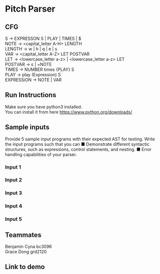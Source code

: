 # Pitch Parser


## CFG

S → EXPRESSON S | PLAY | TIMES | $ <br>
NOTE → <capital_letter A-H> <num> LENGTH <br>
LENGTH → w | h | q | e | s <br>
VAR →  <capital_letter A-Z> LET POSTVAR <br>
LET → <lowercase_letter a-z> | <lowercase_letter a-z> LET <br>
POSTVAR → ε | =NOTE <br>
TIMES → NUMBER times {PLAY} S <br>
PLAY → play (Expression) S <br>
EXPRESSiON → NOTE | VAR <br>

## Run Instructions 
Make sure you have python3 installed.   <br>
You can install it from here https://www.python.org/downloads/  <br>


## Sample inputs 
Provide 5 sample input programs with their expected AST for testing. Write the
input programs such that you can
■ Demonstrate different syntactic structures, such as expressions, control
statements, and nesting.
■ Error handling capabilities of your parser.

### Input 1

### Input 2

### Input 3

### Input 4

### Input 5

## Teammates 
Benjamin Cyna bc3096 <br>
Grace Dong grd2120 <br>

## Link to demo